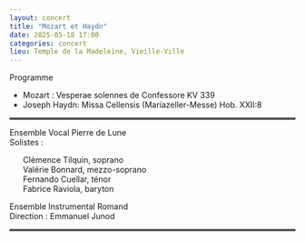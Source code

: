 ```yaml
---
layout: concert
title: "Mozart et Haydn"
date: 2025-05-18 17:00
categories: concert
lieu: Temple de la Madeleine, Vieille-Ville
---
```


Programme 

- Mozart : Vesperae solennes de Confessore KV 339
- Joseph Haydn: Missa Cellensis (Mariazeller-Messe) Hob. XXII:8 

<hr style="border-top: 3px double #8c8b8b"/>

<p style="text-align: left">
Ensemble Vocal Pierre de Lune<br/>
Solistes :
</p>
<ul>
<li style="list-style-type: none">Clémence Tilquin, soprano
<li style="list-style-type: none">Valérie Bonnard, mezzo-soprano
<li style="list-style-type: none">Fernando Cuellar, ténor
<li style="list-style-type: none">Fabrice Raviola, baryton
</ul>

Ensemble Instrumental Romand<br/>
Direction : Emmanuel Junod

<hr style="border-top: 3px double #8c8b8b"/>
